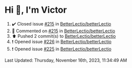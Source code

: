 <h1>Hi 👋, I'm Victor </h1>

<!--RECENT_ACTIVITY:start-->
1. ✔️ Closed issue [#215](https://github.com/BetterLectio/betterLectio/issues/215) in [BetterLectio/betterLectio](https://github.com/BetterLectio/betterLectio)<br>
2. 💬 Commented on [#215](https://github.com/BetterLectio/betterLectio/issues/215#issuecomment-1812953691) in [BetterLectio/betterLectio](https://github.com/BetterLectio/betterLectio)<br>
3. ⬆️ Pushed 2 commit(s) to [BetterLectio/betterLectio](https://github.com/BetterLectio/betterLectio)<br>
4. ❗️ Opened issue [#226](https://github.com/BetterLectio/betterLectio/issues/226) in [BetterLectio/betterLectio](https://github.com/BetterLectio/betterLectio)<br>
5. ❗️ Opened issue [#225](https://github.com/BetterLectio/betterLectio/issues/225) in [BetterLectio/betterLectio](https://github.com/BetterLectio/betterLectio)<br>
<!--RECENT_ACTIVITY:end-->

<!--RECENT_ACTIVITY:last_update-->
Last Updated: Thursday, November 16th, 2023, 11:34:49 AM
<!--RECENT_ACTIVITY:last_update_end-->
